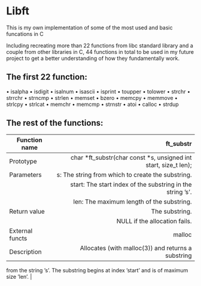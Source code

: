 # Libft
This is my own implementation of some of the 
most used and basic funcations in C

Including recreating more than 22 functions from libc standard library and a couple from other libraries in C,
44 functions in total to be used in my future project to get a better understanding of how they fundamentally work.

## The first 22 function:

• isalpha
• isdigit
• isalnum
• isascii
• isprint
• toupper
• tolower
• strchr
• strrchr
• strncmp
• strlen
• memset
• bzero
• memcpy
• memmove
• strlcpy
• strlcat
• memchr
• memcmp
• strnstr
• atoi
• calloc
• strdup

## The rest of the functions:

| Function name | ft_substr |
|---------------|----------:|
| Prototype |char *ft_substr(char const *s, unsigned int start, size_t len); |
| Parameters |s: The string from which to create the substring. |
|            |start: The start index of the substring in the string ’s’. |
|            |len: The maximum length of the substring. |
| Return value |The substring. |
|              |NULL if the allocation fails. |
| External functs |malloc |
| Description |Allocates (with malloc(3)) and returns a substring
from the string ’s’.
The substring begins at index ’start’ and is of
maximum size ’len’. |
